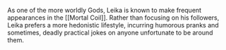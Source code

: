As one of the more worldly Gods, Leika is known to make frequent appearances in the [[Mortal Coil]]. Rather than focusing on his followers, Leika prefers a more hedonistic lifestyle, incurring humorous pranks and sometimes, deadly practical jokes on anyone unfortunate to be around them.